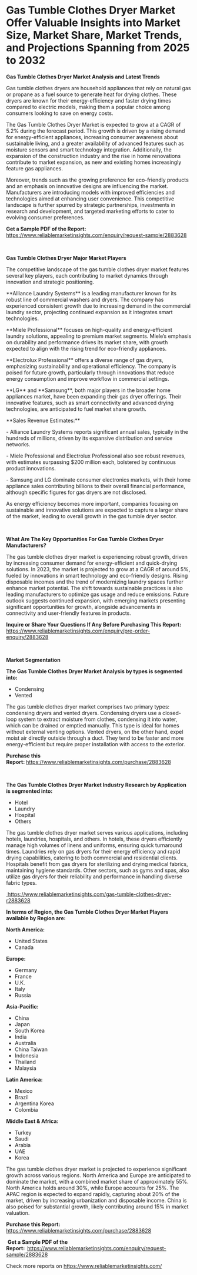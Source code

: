 <p><h1>Gas Tumble Clothes Dryer Market Offer Valuable Insights into Market Size, Market Share, Market Trends, and Projections Spanning from 2025 to 2032</h1></p><p><strong>Gas Tumble Clothes Dryer Market Analysis and Latest Trends</strong></p>
<p><p>Gas tumble clothes dryers are household appliances that rely on natural gas or propane as a fuel source to generate heat for drying clothes. These dryers are known for their energy-efficiency and faster drying times compared to electric models, making them a popular choice among consumers looking to save on energy costs.</p><p>The Gas Tumble Clothes Dryer Market is expected to grow at a CAGR of 5.2% during the forecast period. This growth is driven by a rising demand for energy-efficient appliances, increasing consumer awareness about sustainable living, and a greater availability of advanced features such as moisture sensors and smart technology integration. Additionally, the expansion of the construction industry and the rise in home renovations contribute to market expansion, as new and existing homes increasingly feature gas appliances. </p><p>Moreover, trends such as the growing preference for eco-friendly products and an emphasis on innovative designs are influencing the market. Manufacturers are introducing models with improved efficiencies and technologies aimed at enhancing user convenience. This competitive landscape is further spurred by strategic partnerships, investments in research and development, and targeted marketing efforts to cater to evolving consumer preferences.</p></p>
<p><strong>Get a Sample PDF of the Report:&nbsp;</strong> <a href="https://www.reliablemarketinsights.com/enquiry/request-sample/2883628?utm_campaign=1938&utm_medium=2&utm_source=Github&utm_content=ia&utm_term=13032025&utm_id=gas-tumble-clothes-dryer">https://www.reliablemarketinsights.com/enquiry/request-sample/2883628</a></p>
<p>&nbsp;</p>
<p><strong>Gas Tumble Clothes Dryer Major Market Players</strong></p>
<p><p>The competitive landscape of the gas tumble clothes dryer market features several key players, each contributing to market dynamics through innovation and strategic positioning. </p><p>**Alliance Laundry Systems** is a leading manufacturer known for its robust line of commercial washers and dryers. The company has experienced consistent growth due to increasing demand in the commercial laundry sector, projecting continued expansion as it integrates smart technologies.</p><p>**Miele Professional** focuses on high-quality and energy-efficient laundry solutions, appealing to premium market segments. Miele’s emphasis on durability and performance drives its market share, with growth expected to align with the rising trend for eco-friendly appliances.</p><p>**Electrolux Professional** offers a diverse range of gas dryers, emphasizing sustainability and operational efficiency. The company is poised for future growth, particularly through innovations that reduce energy consumption and improve workflow in commercial settings.</p><p>**LG** and **Samsung**, both major players in the broader home appliances market, have been expanding their gas dryer offerings. Their innovative features, such as smart connectivity and advanced drying technologies, are anticipated to fuel market share growth.</p><p>**Sales Revenue Estimates:**</p><p>- Alliance Laundry Systems reports significant annual sales, typically in the hundreds of millions, driven by its expansive distribution and service networks.</p><p>- Miele Professional and Electrolux Professional also see robust revenues, with estimates surpassing $200 million each, bolstered by continuous product innovations.</p><p>- Samsung and LG dominate consumer electronics markets, with their home appliance sales contributing billions to their overall financial performance, although specific figures for gas dryers are not disclosed.</p><p>As energy efficiency becomes more important, companies focusing on sustainable and innovative solutions are expected to capture a larger share of the market, leading to overall growth in the gas tumble dryer sector.</p></p>
<p>&nbsp;</p>
<p><strong>What Are The Key Opportunities For Gas Tumble Clothes Dryer Manufacturers?</strong></p>
<p><p>The gas tumble clothes dryer market is experiencing robust growth, driven by increasing consumer demand for energy-efficient and quick-drying solutions. In 2023, the market is projected to grow at a CAGR of around 5%, fueled by innovations in smart technology and eco-friendly designs. Rising disposable incomes and the trend of modernizing laundry spaces further enhance market potential. The shift towards sustainable practices is also leading manufacturers to optimize gas usage and reduce emissions. Future outlook suggests continued expansion, with emerging markets presenting significant opportunities for growth, alongside advancements in connectivity and user-friendly features in products.</p></p>
<p><strong>Inquire or Share Your Questions If Any Before Purchasing This Report:</strong> <a href="https://www.reliablemarketinsights.com/enquiry/pre-order-enquiry/2883628?utm_campaign=1938&utm_medium=2&utm_source=Github&utm_content=ia&utm_term=13032025&utm_id=gas-tumble-clothes-dryer">https://www.reliablemarketinsights.com/enquiry/pre-order-enquiry/2883628</a></p>
<p>&nbsp;</p>
<p><strong>Market Segmentation</strong></p>
<p><strong>The Gas Tumble Clothes Dryer Market Analysis by types is segmented into:</strong></p>
<p><ul><li>Condensing</li><li>Vented</li></ul></p>
<p><p>The gas tumble clothes dryer market comprises two primary types: condensing dryers and vented dryers. Condensing dryers use a closed-loop system to extract moisture from clothes, condensing it into water, which can be drained or emptied manually. This type is ideal for homes without external venting options. Vented dryers, on the other hand, expel moist air directly outside through a duct. They tend to be faster and more energy-efficient but require proper installation with access to the exterior.</p></p>
<p><strong>Purchase this Report:&nbsp;</strong><a href="https://www.reliablemarketinsights.com/purchase/2883628?utm_campaign=1938&utm_medium=2&utm_source=Github&utm_content=ia&utm_term=13032025&utm_id=gas-tumble-clothes-dryer">https://www.reliablemarketinsights.com/purchase/2883628</a></p>
<p>&nbsp;</p>
<p><strong>The Gas Tumble Clothes Dryer Market Industry Research by Application is segmented into:</strong></p>
<p><ul><li>Hotel</li><li>Laundry</li><li>Hospital</li><li>Others</li></ul></p>
<p><p>The gas tumble clothes dryer market serves various applications, including hotels, laundries, hospitals, and others. In hotels, these dryers efficiently manage high volumes of linens and uniforms, ensuring quick turnaround times. Laundries rely on gas dryers for their energy efficiency and rapid drying capabilities, catering to both commercial and residential clients. Hospitals benefit from gas dryers for sterilizing and drying medical fabrics, maintaining hygiene standards. Other sectors, such as gyms and spas, also utilize gas dryers for their reliability and performance in handling diverse fabric types.</p></p>
<p><a href="https://www.reliablemarketinsights.com/gas-tumble-clothes-dryer-r2883628?utm_campaign=1938&utm_medium=2&utm_source=Github&utm_content=ia&utm_term=13032025&utm_id=gas-tumble-clothes-dryer">&nbsp;https://www.reliablemarketinsights.com/gas-tumble-clothes-dryer-r2883628</a></p>
<p><strong>In terms of Region, the Gas Tumble Clothes Dryer Market Players available by Region are:</strong></p>
<p>
    <p> <strong> North America: </strong>
        <ul>
            <li>United States</li>
            <li>Canada</li>
        </ul>
        </p> 
    <p> <strong> Europe: </strong>
        <ul>
            <li>Germany</li>
            <li>France</li>
            <li>U.K.</li>
            <li>Italy</li>
            <li>Russia</li>
        </ul>
        </p> 
    <p> <strong> Asia-Pacific: </strong>
        <ul>
            <li>China</li>
            <li>Japan</li>
            <li>South Korea</li>
            <li>India</li>
            <li>Australia</li>
            <li>China Taiwan</li>
            <li>Indonesia</li>
            <li>Thailand</li>
            <li>Malaysia</li>
        </ul>
        </p> 
    <p> <strong> Latin America: </strong>
        <ul>
            <li>Mexico</li>
            <li>Brazil</li>
            <li>Argentina Korea</li>
            <li>Colombia</li>
        </ul>
        </p> 
    <p> <strong> Middle East & Africa: </strong>
        <ul>
            <li>Turkey</li>
            <li>Saudi</li>
            <li>Arabia</li>
            <li>UAE</li>
            <li>Korea</li>
        </ul>
    </p>
    </p>
<p><p>The gas tumble clothes dryer market is projected to experience significant growth across various regions. North America and Europe are anticipated to dominate the market, with a combined market share of approximately 55%. North America holds around 30%, while Europe accounts for 25%. The APAC region is expected to expand rapidly, capturing about 20% of the market, driven by increasing urbanization and disposable income. China is also poised for substantial growth, likely contributing around 15% in market valuation.</p></p>
<p><strong>Purchase this Report: </strong><a href="https://www.reliablemarketinsights.com/purchase/2883628?utm_campaign=1938&utm_medium=2&utm_source=Github&utm_content=ia&utm_term=13032025&utm_id=gas-tumble-clothes-dryer">https://www.reliablemarketinsights.com/purchase/2883628</a></p>
<p>&nbsp;<strong>Get a Sample PDF of the Report:&nbsp;&nbsp;</strong><a href="https://www.reliablemarketinsights.com/enquiry/request-sample/2883628?utm_campaign=1938&utm_medium=2&utm_source=Github&utm_content=ia&utm_term=13032025&utm_id=gas-tumble-clothes-dryer">https://www.reliablemarketinsights.com/enquiry/request-sample/2883628</a></p>
<p><strong></strong></p>
<p>Check more reports on <a href="https://www.reliablemarketinsights.com/?utm_campaign=1938&utm_medium=2&utm_source=Github&utm_content=ia&utm_term=13032025&utm_id=gas-tumble-clothes-dryer">https://www.reliablemarketinsights.com/</a></p>